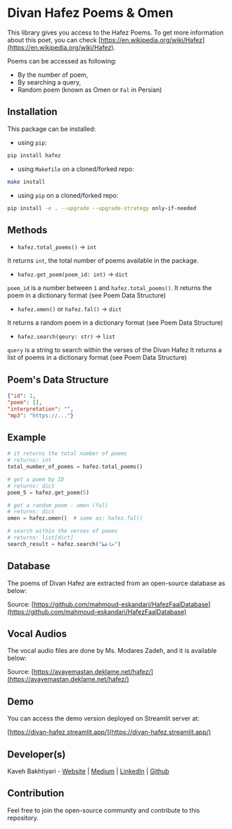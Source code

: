 # Divan Hafez Poems & Omen

This library gives you access to the Hafez Poems.
To get more information about this poet, you can check [https://en.wikipedia.org/wiki/Hafez](https://en.wikipedia.org/wiki/Hafez).

Poems can be accessed as following:

- By the number of poem,
- By searching a query,
- Random poem (known as Omen or `Fal` in Persian)

## Installation

This package can be installed:

- using `pip`:

```bash
pip install hafez
```

- using `Makefile` on a cloned/forked repo:

```bash
make install
```

- using `pip` on a cloned/forked repo:

```bash
pip install -e . --upgrade --upgrade-strategy only-if-needed
```

## Methods

- `hafez.total_poems()` -> `int`

It returns `int`, the total number of poems available in the package.

- `hafez.get_poem(poem_id: int)` -> `dict`

`poem_id` is a number between `1` and `hafez.total_poems()`.
It returns the poem in a dictionary format (see Poem Data Structure)

- `hafez.omen()` or `hafez.fal()` -> `dict`

It returns a random poem in a dictionary format (see Poem Data Structure)

- `hafez.search(qeury: str)` -> `list`

`query` is a string to search within the verses of the Divan Hafez
It returns a list of poems in a dictionary format (see Poem Data Structure)

## Poem's Data Structure

```json
{"id": 1,
"poem": [],
"interpretation": "",
"mp3": "https://..."}
```

## Example

```python
# it returns the total number of poems
# returns: int
total_number_of_poems = hafez.total_poems()

# get a poem by ID
# returns: dict
poem_5 = hafez.get_poem(5)

# get a random poem - omen (fal)
# returns: dict
omen = hafez.omen()  # same as: hafez.fal()

# search within the verses of poems
# returns: list[dict]
search_result = hafez.search("حافظ")
```

## Database
The poems of Divan Hafez are extracted from an open-source database as below:

Source: [https://github.com/mahmoud-eskandari/HafezFaalDatabase](https://github.com/mahmoud-eskandari/HafezFaalDatabase)

## Vocal Audios
The vocal audio files are done by Ms. Modares Zadeh, and it is available below:  

Source: [https://avayemastan.deklame.net/hafez/](https://avayemastan.deklame.net/hafez/)

## Demo
You can access the demo version deployed on Streamlit server at:

[https://divan-hafez.streamlit.app/](https://divan-hafez.streamlit.app/)


## Developer(s)
Kaveh Bakhtiyari - [Website](http://bakhtiyari.com) | [Medium](https://medium.com/@bakhtiyari)
  | [LinkedIn](https://www.linkedin.com/in/bakhtiyari) | [Github](https://github.com/kavehbc)

## Contribution
Feel free to join the open-source community and contribute to this repository.
